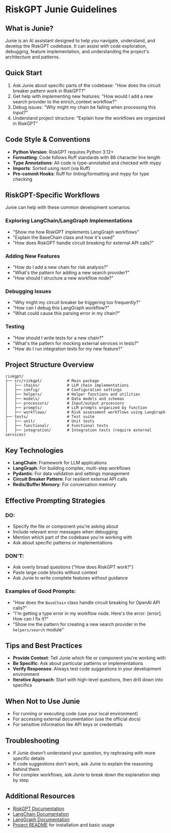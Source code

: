 
# RiskGPT Junie Guidelines

## What is Junie?
Junie is an AI assistant designed to help you navigate, understand, and develop the RiskGPT codebase. It can assist with code exploration, debugging, feature implementation, and understanding the project's architecture and patterns.

## Quick Start
1. Ask Junie about specific parts of the codebase: "How does the circuit breaker pattern work in RiskGPT?"
2. Get help with implementing new features: "How would I add a new search provider to the enrich_context workflow?"
3. Debug issues: "Why might my chain be failing when processing this input?"
4. Understand project structure: "Explain how the workflows are organized in RiskGPT"

## Code Style & Conventions
- **Python Version**: RiskGPT requires Python 3.12+
- **Formatting**: Code follows Ruff standards with 88 character line length
- **Type Annotations**: All code is type-annotated and checked with mypy
- **Imports**: Sorted using isort (via Ruff)
- **Pre-commit Hooks**: Ruff for linting/formatting and mypy for type checking

## RiskGPT-Specific Workflows
Junie can help with these common development scenarios:

### Exploring LangChain/LangGraph Implementations
- "Show me how RiskGPT implements LangGraph workflows"
- "Explain the BaseChain class and how it's used"
- "How does RiskGPT handle circuit breaking for external API calls?"

### Adding New Features
- "How do I add a new chain for risk analysis?"
- "What's the pattern for adding a new search provider?"
- "How should I structure a new workflow node?"

### Debugging Issues
- "Why might my circuit breaker be triggering too frequently?"
- "How can I debug this LangGraph workflow?"
- "What could cause this parsing error in my chain?"

### Testing
- "How should I write tests for a new chain?"
- "What's the pattern for mocking external services in tests?"
- "How do I run integration tests for my new feature?"

## Project Structure Overview
```
riskgpt/
├── src/riskgpt/           # Main package
│   ├── chains/            # LLM chain implementations
│   ├── config/            # Configuration settings
│   ├── helpers/           # Helper functions and utilities
│   ├── models/            # Data models and schemas
│   ├── processors/        # Input/output processors
│   ├── prompts/           # LLM prompts organized by function
│   ├── workflows/         # Risk assessment workflows using LangGraph
├── tests/                 # Test suite
│   ├── unit/              # Unit tests
│   ├── functional/        # Functional tests
│   ├── integration/       # Integration tests (require external services)
```

## Key Technologies
- **LangChain**: Framework for LLM applications
- **LangGraph**: For building complex, multi-step workflows
- **Pydantic**: For data validation and settings management
- **Circuit Breaker Pattern**: For resilient external API calls
- **Redis/Buffer Memory**: For conversation memory

## Effective Prompting Strategies

### DO:
- Specify the file or component you're asking about
- Include relevant error messages when debugging
- Mention which part of the codebase you're working with
- Ask about specific patterns or implementations

### DON'T:
- Ask overly broad questions ("How does RiskGPT work?")
- Paste large code blocks without context
- Ask Junie to write complete features without guidance

### Examples of Good Prompts:
- "How does the `BaseChain` class handle circuit breaking for OpenAI API calls?"
- "I'm getting a type error in my workflow node. Here's the error: [error]. How can I fix it?"
- "Show me the pattern for creating a new search provider in the `helpers/search` module"

## Tips and Best Practices
- **Provide Context**: Tell Junie which file or component you're working with
- **Be Specific**: Ask about particular patterns or implementations
- **Verify Responses**: Always test code suggestions in your development environment
- **Iterative Approach**: Start with high-level questions, then drill down into specifics

## When Not to Use Junie
- For running or executing code (use your local environment)
- For accessing external documentation (use the official docs)
- For sensitive information like API keys or credentials

## Troubleshooting
- If Junie doesn't understand your question, try rephrasing with more specific details
- If code suggestions don't work, ask Junie to explain the reasoning behind them
- For complex workflows, ask Junie to break down the explanation step by step

## Additional Resources
- [RiskGPT Documentation](https://thwolter.github.io/riskgpt/)
- [LangChain Documentation](https://python.langchain.com/docs/get_started/introduction)
- [LangGraph Documentation](https://langchain-ai.github.io/langgraph/)
- [Project README](./README.md) for installation and basic usage